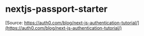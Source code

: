 # nextjs-passport-starter

[Source: https://auth0.com/blog/next-js-authentication-tutorial/](https://auth0.com/blog/next-js-authentication-tutorial/)
